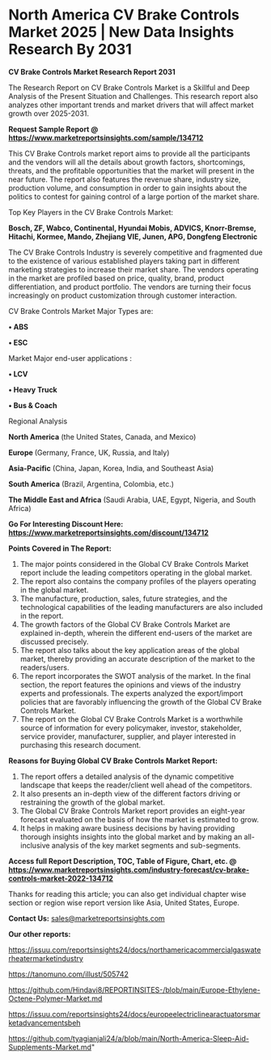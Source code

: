 # North America CV Brake Controls Market 2025 | New Data Insights Research By 2031

<strong>CV Brake Controls Market Research Report 2031</strong>

The Research Report on CV Brake Controls Market is a Skillful and Deep Analysis of the Present Situation and Challenges. This research report also analyzes other important trends and market drivers that will affect market growth over 2025-2031.

<strong>Request Sample Report @ <a href=https://www.marketreportsinsights.com/sample/134712>https://www.marketreportsinsights.com/sample/134712</a></strong>

This CV Brake Controls market report aims to provide all the participants and the vendors will all the details about growth factors, shortcomings, threats, and the profitable opportunities that the market will present in the near future. The report also features the revenue share, industry size, production volume, and consumption in order to gain insights about the politics to contest for gaining control of a large portion of the market share.

Top Key Players in the CV Brake Controls Market:

<strong>Bosch, ZF, Wabco, Continental, Hyundai Mobis, ADVICS, Knorr-Bremse, Hitachi, Kormee, Mando, Zhejiang VIE, Junen, APG, Dongfeng Electronic</strong>

The CV Brake Controls Industry is severely competitive and fragmented due to the existence of various established players taking part in different marketing strategies to increase their market share. The vendors operating in the market are profiled based on price, quality, brand, product differentiation, and product portfolio. The vendors are turning their focus increasingly on product customization through customer interaction.

CV Brake Controls Market Major Types are:

<strong>• ABS

• ESC</strong>

Market Major end-user applications :

<strong>• LCV

• Heavy Truck

• Bus & Coach</strong>

Regional Analysis

</u><strong><b>North America</b></strong> (the United States, Canada, and Mexico)

<strong><b>Europe </b></strong>(Germany, France, UK, Russia, and Italy)

<strong><b>Asia-Pacific</b></strong> (China, Japan, Korea, India, and Southeast Asia)

<strong><b>South America</b></strong> (Brazil, Argentina, Colombia, etc.)

<strong><b>The Middle East and Africa</b></strong> (Saudi Arabia, UAE, Egypt, Nigeria, and South Africa)

<strong>Go For Interesting Discount Here: <a href=https://www.marketreportsinsights.com/discount/134712>https://www.marketreportsinsights.com/discount/134712</a></strong>

<strong>Points Covered in The Report:</strong>
<ol>
  <li>The major points considered in the Global CV Brake Controls Market report include the leading competitors operating in the global market.</li>
  <li>The report also contains the company profiles of the players operating in the global market.</li>
  <li>The manufacture, production, sales, future strategies, and the technological capabilities of the leading manufacturers are also included in the report.</li>
  <li>The growth factors of the Global CV Brake Controls Market are explained in-depth, wherein the different end-users of the market are discussed precisely.</li>
  <li>The report also talks about the key application areas of the global market, thereby providing an accurate description of the market to the readers/users.</li>
  <li>The report incorporates the SWOT analysis of the market. In the final section, the report features the opinions and views of the industry experts and professionals. The experts analyzed the export/import policies that are favorably influencing the growth of the Global CV Brake Controls Market.</li>
  <li>The report on the Global CV Brake Controls Market is a worthwhile source of information for every policymaker, investor, stakeholder, service provider, manufacturer, supplier, and player interested in purchasing this research document.</li>
</ol>
<strong>Reasons for Buying Global CV Brake Controls Market Report:</strong>

<ol>
  <li>The report offers a detailed analysis of the dynamic competitive landscape that keeps the reader/client well ahead of the competitors.</li>
  <li>It also presents an in-depth view of the different factors driving or restraining the growth of the global market.</li>
  <li>The Global CV Brake Controls Market report provides an eight-year forecast evaluated on the basis of how the market is estimated to grow.</li>
  <li>It helps in making aware business decisions by having providing thorough insights insights into the global market and by making an all-inclusive analysis of the key market segments and sub-segments.</li>
</ol>
<strong>Access full Report Description, TOC, Table of Figure, Chart, etc. @ <a href=https://www.marketreportsinsights.com/industry-forecast/cv-brake-controls-market-2022-134712>https://www.marketreportsinsights.com/industry-forecast/cv-brake-controls-market-2022-134712</a></strong>


Thanks for reading this article; you can also get individual chapter wise section or region wise report version like Asia, United States, Europe.

<strong>Contact Us:</strong>
sales@marketreportsinsights.com

<strong>Our other reports:</strong>

<a href=https://issuu.com/reportsinsights24/docs/northamericacommercialgaswaterheatermarketindustry>https://issuu.com/reportsinsights24/docs/northamericacommercialgaswaterheatermarketindustry</a>

<a href=https://tanomuno.com/illust/505742>https://tanomuno.com/illust/505742</a>

<a href=https://github.com/Hindavi8/REPORTINSITES-/blob/main/Europe-Ethylene-Octene-Polymer-Market.md>https://github.com/Hindavi8/REPORTINSITES-/blob/main/Europe-Ethylene-Octene-Polymer-Market.md</a>

<a href=https://issuu.com/reportsinsights24/docs/europeelectriclinearactuatorsmarketadvancementsbeh>https://issuu.com/reportsinsights24/docs/europeelectriclinearactuatorsmarketadvancementsbeh</a>

<a href=https://github.com/tyagianjali24/a/blob/main/North-America-Sleep-Aid-Supplements-Market.md>https://github.com/tyagianjali24/a/blob/main/North-America-Sleep-Aid-Supplements-Market.md</a>"

